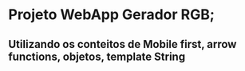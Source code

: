 # Projeto WebApp Gerador RGB;
## Utilizando os conteitos de Mobile first, arrow functions, objetos, template String
